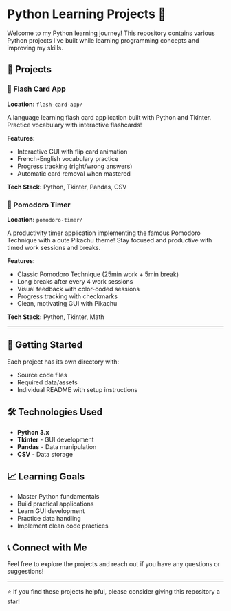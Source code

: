 # Python Learning Projects 🐍

Welcome to my Python learning journey! This repository contains various Python projects I've built while learning programming concepts and improving my skills.

## 📂 Projects

### 🎯 Flash Card App
**Location:** `flash-card-app/`

A language learning flash card application built with Python and Tkinter. Practice vocabulary with interactive flashcards!

**Features:**
- Interactive GUI with flip card animation
- French-English vocabulary practice
- Progress tracking (right/wrong answers)
- Automatic card removal when mastered

**Tech Stack:** Python, Tkinter, Pandas, CSV

### 🍅 Pomodoro Timer
**Location:** `pomodoro-timer/`

A productivity timer application implementing the famous Pomodoro Technique with a cute Pikachu theme! Stay focused and productive with timed work sessions and breaks.

**Features:**
- Classic Pomodoro Technique (25min work + 5min break)
- Long breaks after every 4 work sessions
- Visual feedback with color-coded sessions
- Progress tracking with checkmarks
- Clean, motivating GUI with Pikachu

**Tech Stack:** Python, Tkinter, Math

---

## 🚀 Getting Started

Each project has its own directory with:
- Source code files
- Required data/assets
- Individual README with setup instructions

## 🛠️ Technologies Used

- **Python 3.x**
- **Tkinter** - GUI development
- **Pandas** - Data manipulation
- **CSV** - Data storage

## 📈 Learning Goals

- Master Python fundamentals
- Build practical applications
- Learn GUI development
- Practice data handling
- Implement clean code practices

## 📞 Connect with Me

Feel free to explore the projects and reach out if you have any questions or suggestions!

---

⭐ If you find these projects helpful, please consider giving this repository a star!